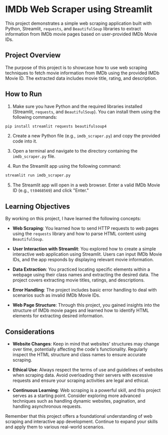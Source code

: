 # IMDb Web Scraper using Streamlit

This project demonstrates a simple web scraping application built with Python, Streamlit, `requests`, and `BeautifulSoup` libraries to extract information from IMDb movie pages based on user-provided IMDb Movie IDs.

## Project Overview

The purpose of this project is to showcase how to use web scraping techniques to fetch movie information from IMDb using the provided IMDb Movie ID. The extracted data includes movie title, rating, and description.

## How to Run

1. Make sure you have Python and the required libraries installed (Streamlit, `requests`, and `BeautifulSoup`). You can install them using the following commands:

```bash
pip install streamlit requests beautifulsoup4
```

2. Create a new Python file (e.g., `imdb_scraper.py`) and copy the provided code into it.

3. Open a terminal and navigate to the directory containing the `imdb_scraper.py` file.

4. Run the Streamlit app using the following command:

```bash
streamlit run imdb_scraper.py
```

5. The Streamlit app will open in a web browser. Enter a valid IMDb Movie ID (e.g., `tt0468569`) and click "Enter."

## Learning Objectives

By working on this project, I have learned the following concepts:

- **Web Scraping**: You learned how to send HTTP requests to web pages using the `requests` library and how to parse HTML content using `BeautifulSoup`.

- **User Interaction with Streamlit**: You explored how to create a simple interactive web application using Streamlit. Users can input IMDb Movie IDs, and the app responds by displaying relevant movie information.

- **Data Extraction**: You practiced locating specific elements within a webpage using their class names and extracting the desired data. The project covers extracting movie titles, ratings, and descriptions.

- **Error Handling**: The project includes basic error handling to deal with scenarios such as invalid IMDb Movie IDs.

- **Web Page Structure**: Through this project, you gained insights into the structure of IMDb movie pages and learned how to identify HTML elements for extracting desired information.

## Considerations

- **Website Changes**: Keep in mind that websites' structures may change over time, potentially affecting the code's functionality. Regularly inspect the HTML structure and class names to ensure accurate scraping.

- **Ethical Use**: Always respect the terms of use and guidelines of websites when scraping data. Avoid overloading their servers with excessive requests and ensure your scraping activities are legal and ethical.

- **Continuous Learning**: Web scraping is a powerful skill, and this project serves as a starting point. Consider exploring more advanced techniques such as handling dynamic websites, pagination, and handling asynchronous requests.

Remember that this project offers a foundational understanding of web scraping and interactive app development. Continue to expand your skills and apply them to various real-world scenarios.
